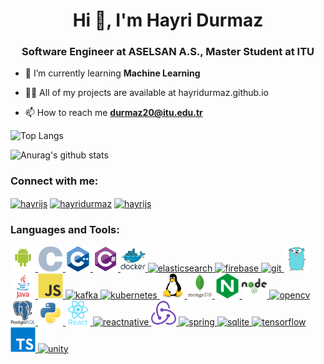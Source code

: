 <h1 align="center">Hi 👋, I'm Hayri Durmaz</h1>
<h3 align="center">Software Engineer at ASELSAN A.S., Master Student at ITU</h3>

- 🌱 I’m currently learning **Machine Learning**

- 👨‍💻 All of my projects are available at hayridurmaz.github.io

- 📫 How to reach me **durmaz20@itu.edu.tr**

![Top
Langs](https://github-readme-stats.vercel.app/api/top-langs/?username=hayridurmaz&layout=compact&theme=dark)

![Anurag's github stats](https://github-readme-stats.vercel.app/api?username=hayridurmaz&show_icons=true&theme=dark)


<h3 align="left">Connect with me:</h3>
<p align="left">
    <a href="https://twitter.com/hayrijs" target="blank"><img align="center"
            src="https://cdn.jsdelivr.net/npm/simple-icons@3.0.1/icons/twitter.svg" alt="hayrijs" height="30"
            width="40" /></a>
    <a href="https://linkedin.com/in/hayri̇durmaz" target="blank"><img align="center"
            src="https://cdn.jsdelivr.net/npm/simple-icons@3.0.1/icons/linkedin.svg" alt="hayri̇durmaz" height="30"
            width="40" /></a>
    <a href="https://instagram.com/hayri̇js" target="blank"><img align="center"
            src="https://cdn.jsdelivr.net/npm/simple-icons@3.0.1/icons/instagram.svg" alt="hayri̇js" height="30"
            width="40" /></a>
</p>

<h3 align="left">Languages and Tools:</h3>
<p align="left"> <a href="https://developer.android.com" target="_blank"> <img
            src="https://raw.githubusercontent.com/devicons/devicon/master/icons/android/android-original-wordmark.svg"
            alt="android" width="40" height="40" /> </a> <a href="https://www.cprogramming.com/" target="_blank"> <img
            src="https://raw.githubusercontent.com/devicons/devicon/master/icons/c/c-original.svg" alt="c" width="40"
            height="40" /> </a> <a href="https://www.w3schools.com/cpp/" target="_blank"> <img
            src="https://raw.githubusercontent.com/devicons/devicon/master/icons/cplusplus/cplusplus-original.svg" alt="cplusplus"
            width="40" height="40" /> </a> <a href="https://www.w3schools.com/cs/" target="_blank"> <img
            src="https://raw.githubusercontent.com/devicons/devicon/master/icons/csharp/csharp-original.svg" alt="csharp"
            width="40" height="40" /> </a> <a href="https://www.docker.com/" target="_blank"> <img
            src="https://raw.githubusercontent.com/devicons/devicon/master/icons/docker/docker-original-wordmark.svg" alt="docker"
            width="40" height="40" /> </a> <a href="https://www.elastic.co" target="_blank"> <img
            src="https://www.vectorlogo.zone/logos/elastic/elastic-icon.svg" alt="elasticsearch" width="40"
            height="40" /> </a> <a href="https://firebase.google.com/" target="_blank"> <img
            src="https://www.vectorlogo.zone/logos/firebase/firebase-icon.svg" alt="firebase" width="40" height="40" />
    </a> <a href="https://git-scm.com/" target="_blank"> <img
            src="https://www.vectorlogo.zone/logos/git-scm/git-scm-icon.svg" alt="git" width="40" height="40" /> </a> <a
        href="https://golang.org" target="_blank"> <img
            src="https://raw.githubusercontent.com/devicons/devicon/master/icons/go/go-original.svg" alt="go" width="40"
            height="40" /> </a> <a href="https://www.java.com" target="_blank"> <img
            src="https://raw.githubusercontent.com/devicons/devicon/master/icons/java/java-original-wordmark.svg" alt="java"
            width="40" height="40" /> </a> <a href="https://developer.mozilla.org/en-US/docs/Web/JavaScript"
        target="_blank"> <img
            src="https://raw.githubusercontent.com/devicons/devicon/master/icons/javascript/javascript-original.svg"
            alt="javascript" width="40" height="40" /> </a> <a href="https://kafka.apache.org/" target="_blank"> <img
            src="https://www.vectorlogo.zone/logos/apache_kafka/apache_kafka-icon.svg" alt="kafka" width="40"
            height="40" /> </a> <a href="https://kubernetes.io" target="_blank"> <img
            src="https://www.vectorlogo.zone/logos/kubernetes/kubernetes-icon.svg" alt="kubernetes" width="40"
            height="40" /> </a> <a href="https://www.linux.org/" target="_blank"> <img
            src="https://raw.githubusercontent.com/devicons/devicon/master/icons/linux/linux-original.svg" alt="linux" width="40"
            height="40" /> </a> <a href="https://www.mongodb.com/" target="_blank"> <img
            src="https://raw.githubusercontent.com/devicons/devicon/master/icons/mongodb/mongodb-original-wordmark.svg"
            alt="mongodb" width="40" height="40" /> </a> <a href="https://www.nginx.com" target="_blank"> <img
            src="https://raw.githubusercontent.com/devicons/devicon/master/icons/nginx/nginx-original.svg" alt="nginx" width="40"
            height="40" /> </a> <a href="https://nodejs.org" target="_blank"> <img
            src="https://raw.githubusercontent.com/devicons/devicon/master/icons/nodejs/nodejs-original-wordmark.svg" alt="nodejs"
            width="40" height="40" /> </a> <a href="https://opencv.org/" target="_blank"> <img
            src="https://www.vectorlogo.zone/logos/opencv/opencv-icon.svg" alt="opencv" width="40" height="40" /> </a>
    <a href="https://www.postgresql.org" target="_blank"> <img
            src="https://raw.githubusercontent.com/devicons/devicon/master/icons/postgresql/postgresql-original-wordmark.svg"
            alt="postgresql" width="40" height="40" /> </a> <a href="https://www.python.org" target="_blank"> <img
            src="https://raw.githubusercontent.com/devicons/devicon/master/icons/python/python-original.svg" alt="python"
            width="40" height="40" /> </a> <a href="https://reactjs.org/" target="_blank"> <img
            src="https://raw.githubusercontent.com/devicons/devicon/master/icons/react/react-original-wordmark.svg" alt="react"
            width="40" height="40" /> </a> <a href="https://reactnative.dev/" target="_blank"> <img
            src="https://reactnative.dev/img/header_logo.svg" alt="reactnative" width="40" height="40" /> </a> <a
        href="https://redux.js.org" target="_blank"> <img
            src="https://raw.githubusercontent.com/devicons/devicon/master/icons/redux/redux-original.svg" alt="redux" width="40"
            height="40" /> </a> <a href="https://spring.io/" target="_blank"> <img
            src="https://www.vectorlogo.zone/logos/springio/springio-icon.svg" alt="spring" width="40" height="40" />
    </a> <a href="https://www.sqlite.org/" target="_blank"> <img
            src="https://www.vectorlogo.zone/logos/sqlite/sqlite-icon.svg" alt="sqlite" width="40" height="40" /> </a>
    <a href="https://www.tensorflow.org" target="_blank"> <img
            src="https://www.vectorlogo.zone/logos/tensorflow/tensorflow-icon.svg" alt="tensorflow" width="40"
            height="40" /> </a> <a href="https://www.typescriptlang.org/" target="_blank"> <img
            src="https://raw.githubusercontent.com/devicons/devicon/master/icons/typescript/typescript-original.svg"
            alt="typescript" width="40" height="40" /> </a> <a href="https://unity.com/" target="_blank"> <img
            src="https://www.vectorlogo.zone/logos/unity3d/unity3d-icon.svg" alt="unity" width="40" height="40" /> </a>
</p>

